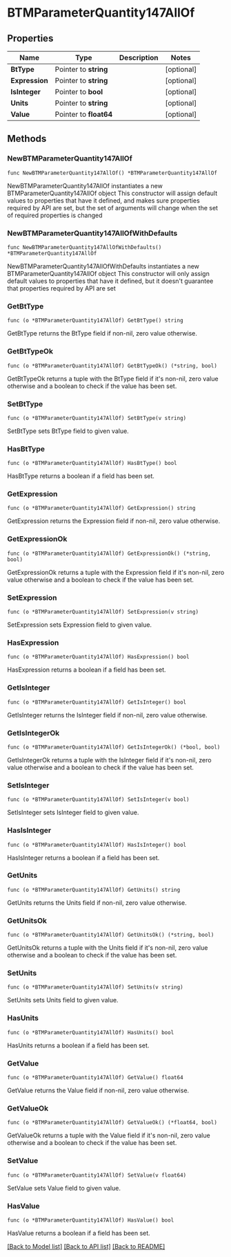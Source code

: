 # BTMParameterQuantity147AllOf

## Properties

Name | Type | Description | Notes
------------ | ------------- | ------------- | -------------
**BtType** | Pointer to **string** |  | [optional] 
**Expression** | Pointer to **string** |  | [optional] 
**IsInteger** | Pointer to **bool** |  | [optional] 
**Units** | Pointer to **string** |  | [optional] 
**Value** | Pointer to **float64** |  | [optional] 

## Methods

### NewBTMParameterQuantity147AllOf

`func NewBTMParameterQuantity147AllOf() *BTMParameterQuantity147AllOf`

NewBTMParameterQuantity147AllOf instantiates a new BTMParameterQuantity147AllOf object
This constructor will assign default values to properties that have it defined,
and makes sure properties required by API are set, but the set of arguments
will change when the set of required properties is changed

### NewBTMParameterQuantity147AllOfWithDefaults

`func NewBTMParameterQuantity147AllOfWithDefaults() *BTMParameterQuantity147AllOf`

NewBTMParameterQuantity147AllOfWithDefaults instantiates a new BTMParameterQuantity147AllOf object
This constructor will only assign default values to properties that have it defined,
but it doesn't guarantee that properties required by API are set

### GetBtType

`func (o *BTMParameterQuantity147AllOf) GetBtType() string`

GetBtType returns the BtType field if non-nil, zero value otherwise.

### GetBtTypeOk

`func (o *BTMParameterQuantity147AllOf) GetBtTypeOk() (*string, bool)`

GetBtTypeOk returns a tuple with the BtType field if it's non-nil, zero value otherwise
and a boolean to check if the value has been set.

### SetBtType

`func (o *BTMParameterQuantity147AllOf) SetBtType(v string)`

SetBtType sets BtType field to given value.

### HasBtType

`func (o *BTMParameterQuantity147AllOf) HasBtType() bool`

HasBtType returns a boolean if a field has been set.

### GetExpression

`func (o *BTMParameterQuantity147AllOf) GetExpression() string`

GetExpression returns the Expression field if non-nil, zero value otherwise.

### GetExpressionOk

`func (o *BTMParameterQuantity147AllOf) GetExpressionOk() (*string, bool)`

GetExpressionOk returns a tuple with the Expression field if it's non-nil, zero value otherwise
and a boolean to check if the value has been set.

### SetExpression

`func (o *BTMParameterQuantity147AllOf) SetExpression(v string)`

SetExpression sets Expression field to given value.

### HasExpression

`func (o *BTMParameterQuantity147AllOf) HasExpression() bool`

HasExpression returns a boolean if a field has been set.

### GetIsInteger

`func (o *BTMParameterQuantity147AllOf) GetIsInteger() bool`

GetIsInteger returns the IsInteger field if non-nil, zero value otherwise.

### GetIsIntegerOk

`func (o *BTMParameterQuantity147AllOf) GetIsIntegerOk() (*bool, bool)`

GetIsIntegerOk returns a tuple with the IsInteger field if it's non-nil, zero value otherwise
and a boolean to check if the value has been set.

### SetIsInteger

`func (o *BTMParameterQuantity147AllOf) SetIsInteger(v bool)`

SetIsInteger sets IsInteger field to given value.

### HasIsInteger

`func (o *BTMParameterQuantity147AllOf) HasIsInteger() bool`

HasIsInteger returns a boolean if a field has been set.

### GetUnits

`func (o *BTMParameterQuantity147AllOf) GetUnits() string`

GetUnits returns the Units field if non-nil, zero value otherwise.

### GetUnitsOk

`func (o *BTMParameterQuantity147AllOf) GetUnitsOk() (*string, bool)`

GetUnitsOk returns a tuple with the Units field if it's non-nil, zero value otherwise
and a boolean to check if the value has been set.

### SetUnits

`func (o *BTMParameterQuantity147AllOf) SetUnits(v string)`

SetUnits sets Units field to given value.

### HasUnits

`func (o *BTMParameterQuantity147AllOf) HasUnits() bool`

HasUnits returns a boolean if a field has been set.

### GetValue

`func (o *BTMParameterQuantity147AllOf) GetValue() float64`

GetValue returns the Value field if non-nil, zero value otherwise.

### GetValueOk

`func (o *BTMParameterQuantity147AllOf) GetValueOk() (*float64, bool)`

GetValueOk returns a tuple with the Value field if it's non-nil, zero value otherwise
and a boolean to check if the value has been set.

### SetValue

`func (o *BTMParameterQuantity147AllOf) SetValue(v float64)`

SetValue sets Value field to given value.

### HasValue

`func (o *BTMParameterQuantity147AllOf) HasValue() bool`

HasValue returns a boolean if a field has been set.


[[Back to Model list]](../README.md#documentation-for-models) [[Back to API list]](../README.md#documentation-for-api-endpoints) [[Back to README]](../README.md)


